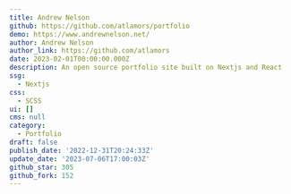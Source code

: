 ```yaml
---
title: Andrew Nelson
github: https://github.com/atlamors/portfolio
demo: https://www.andrewnelson.net/
author: Andrew Nelson
author_link: https://github.com/atlamors
date: 2023-02-01T00:00:00.000Z
description: An open source portfolio site built on Nextjs and React
ssg:
  - Nextjs
css:
  - SCSS
ui: []
cms: null
category:
  - Portfolio
draft: false
publish_date: '2022-12-31T20:24:33Z'
update_date: '2023-07-06T17:00:03Z'
github_star: 305
github_fork: 152
---
```

